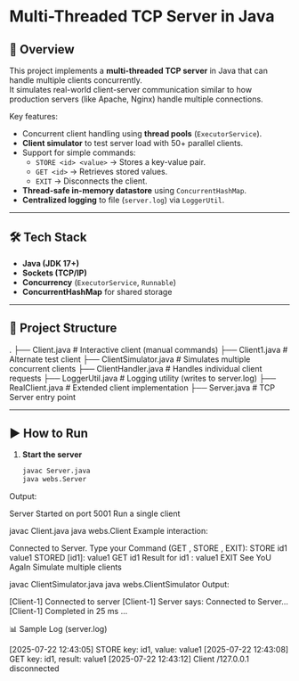 # Multi-Threaded TCP Server in Java

## 📌 Overview
This project implements a **multi-threaded TCP server** in Java that can handle multiple clients concurrently.  
It simulates real-world client-server communication similar to how production servers (like Apache, Nginx) handle multiple connections.

Key features:
- Concurrent client handling using **thread pools** (`ExecutorService`).
- **Client simulator** to test server load with 50+ parallel clients.
- Support for simple commands:  
  - `STORE <id> <value>` → Stores a key-value pair.  
  - `GET <id>` → Retrieves stored values.  
  - `EXIT` → Disconnects the client.  
- **Thread-safe in-memory datastore** using `ConcurrentHashMap`.  
- **Centralized logging** to file (`server.log`) via `LoggerUtil`.  

---

## 🛠️ Tech Stack
- **Java (JDK 17+)**
- **Sockets (TCP/IP)**
- **Concurrency** (`ExecutorService`, `Runnable`)
- **ConcurrentHashMap** for shared storage

---

## 📂 Project Structure
.
├── Client.java # Interactive client (manual commands)
├── Client1.java # Alternate test client
├── ClientSimulator.java # Simulates multiple concurrent clients
├── ClientHandler.java # Handles individual client requests
├── LoggerUtil.java # Logging utility (writes to server.log)
├── RealClient.java # Extended client implementation
├── Server.java # TCP Server entry point




---

## ▶️ How to Run

1. **Start the server**
   ```bash
   javac Server.java
   java webs.Server
Output:



Server Started on port 5001
Run a single client


javac Client.java
java webs.Client
Example interaction:



Connected to Server. Type your Command (GET <id>, STORE <id> <value>, EXIT):
STORE id1 value1
STORED [id1]: value1
GET id1
Result for id1 : value1
EXIT
See YoU AgaIn
Simulate multiple clients



javac ClientSimulator.java
java webs.ClientSimulator
Output:


[Client-1] Connected to server
[Client-1] Server says: Connected to Server...
[Client-1] Completed in 25 ms
...


📊 Sample Log (server.log)

[2025-07-22 12:43:05] STORE key: id1, value: value1
[2025-07-22 12:43:08] GET key: id1, result: value1
[2025-07-22 12:43:12] Client /127.0.0.1 disconnected
